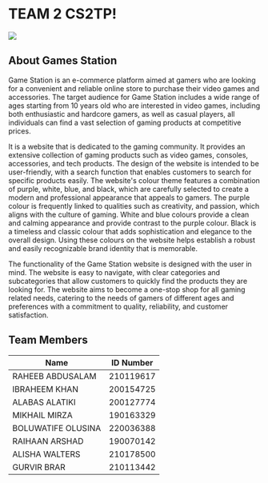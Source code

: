 # TEAM 2 CS2TP!
  <img src="https://user-images.githubusercontent.com/99501966/224847617-72f1a015-516f-4df6-9ace-d4d300a46850.png" width:200  style="max-width=%100">
<h2>About Games Station </h2> 

Game Station is an e-commerce platform aimed at gamers who are looking for a convenient and reliable online store to purchase their video games and accessories. The target audience for Game Station includes a wide range of ages starting from 10 years old who are interested in video games, including both enthusiastic and hardcore gamers, as well as casual players, all individuals can find a vast selection of gaming products at competitive prices.

It is a website that is dedicated to the gaming community. It provides an extensive collection of gaming products such as video games, consoles, accessories, and tech products. The design of the website is intended to be user-friendly, with a search function that enables customers to search for specific products easily. The website's colour theme features a combination of purple, white, blue, and black, which are carefully selected to create a modern and professional appearance that appeals to gamers. The purple colour is frequently linked to qualities such as creativity, and passion, which aligns with the culture of gaming. White and blue colours provide a clean and calming appearance and provide contrast to the purple colour. Black is a timeless and classic colour that adds sophistication and elegance to the overall 
design. Using these colours on the website helps establish a robust and easily recognizable brand identity that is memorable.

The functionality of the Game Station website is designed with the user in mind. The website is easy to navigate, with clear categories and subcategories that allow customers to quickly find the products they are looking for. The website aims to become a one-stop shop for all gaming related needs, catering to the needs of gamers of different ages and preferences with a commitment to quality, reliability, and customer satisfaction.

<h2>Team Members</h2> 
<table>
  <thead>
    <tr>
      <th>Name</th>
      <th>ID Number</th>
    </tr>
  </thead>
  <tbody>
    <tr>
      <td>RAHEEB ABDUSALAM</td>
      <td>210119617</td>
    </tr>
    <tr>
      <td>IBRAHEEM KHAN</td>
      <td>200154725 </td>
    </tr>
    <tr>
      <td>ALABAS ALATIKI </td>
      <td>200127774</td>
    </tr>
    <tr>
      <td>MIKHAIL MIRZA</td>
      <td>190163329</td>
    </tr>
    <tr>
      <td>BOLUWATIFE OLUSINA</td>
      <td>220036388</td>
    </tr>
    <tr>
      <td>RAIHAAN ARSHAD </td>
      <td>190070142 </td>
    </tr>
     <tr>
      <td>ALISHA WALTERS </td>
      <td>210178500 </td>
    </tr>
     <tr>
      <td>GURVIR BRAR</td>
      <td>210113442</td>
    </tr>
  </tbody>
</table>
